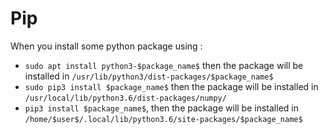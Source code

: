 # Pip

When you install some python package using :

* `sudo apt install python3-$package_name$` then the package will be installed in `/usr/lib/python3/dist-packages/$package_name$`
* `sudo pip3 install $package_name$` then the package will be installed in `/usr/local/lib/python3.6/dist-packages/numpy/`
* `pip3 install $package_name$`, then the package will be installed in `/home/$user$/.local/lib/python3.6/site-packages/$package_name$`





